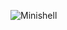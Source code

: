![Minishell](https://github.com/Muddrayss/minishell/assets/104778891/58492010-ba5c-4cf6-8546-0c52187f8f3b)
